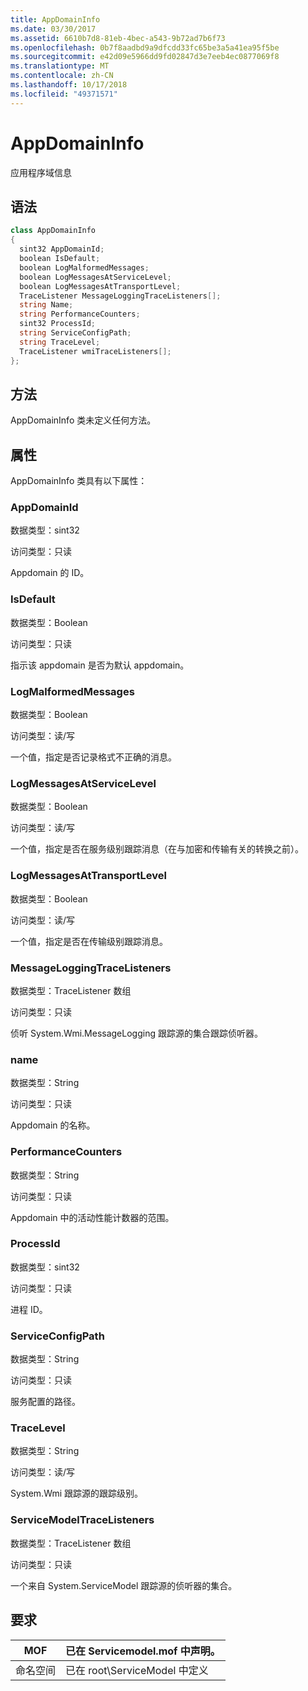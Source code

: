 ```yaml
---
title: AppDomainInfo
ms.date: 03/30/2017
ms.assetid: 6610b7d8-81eb-4bec-a543-9b72ad7b6f73
ms.openlocfilehash: 0b7f8aadbd9a9dfcdd33fc65be3a5a41ea95f5be
ms.sourcegitcommit: e42d09e5966dd9fd02847d3e7eeb4ec0877069f8
ms.translationtype: MT
ms.contentlocale: zh-CN
ms.lasthandoff: 10/17/2018
ms.locfileid: "49371571"
---
```

# <a name="appdomaininfo"></a>AppDomainInfo
应用程序域信息  
  
## <a name="syntax"></a>语法  
  
```csharp
class AppDomainInfo  
{  
  sint32 AppDomainId;  
  boolean IsDefault;  
  boolean LogMalformedMessages;  
  boolean LogMessagesAtServiceLevel;  
  boolean LogMessagesAtTransportLevel;  
  TraceListener MessageLoggingTraceListeners[];  
  string Name;  
  string PerformanceCounters;  
  sint32 ProcessId;  
  string ServiceConfigPath;  
  string TraceLevel;  
  TraceListener wmiTraceListeners[];  
};  
```  
  
## <a name="methods"></a>方法  
 AppDomainInfo 类未定义任何方法。  
  
## <a name="properties"></a>属性  
 AppDomainInfo 类具有以下属性：  
  
### <a name="appdomainid"></a>AppDomainId  
 数据类型：sint32  
  
 访问类型：只读  
  
 Appdomain 的 ID。  
  
### <a name="isdefault"></a>IsDefault  
 数据类型：Boolean  
  
 访问类型：只读  
  
 指示该 appdomain 是否为默认 appdomain。  
  
### <a name="logmalformedmessages"></a>LogMalformedMessages  
 数据类型：Boolean  
  
 访问类型：读/写  
  
 一个值，指定是否记录格式不正确的消息。  
  
### <a name="logmessagesatservicelevel"></a>LogMessagesAtServiceLevel  
 数据类型：Boolean  
  
 访问类型：读/写  
  
 一个值，指定是否在服务级别跟踪消息（在与加密和传输有关的转换之前）。  
  
### <a name="logmessagesattransportlevel"></a>LogMessagesAtTransportLevel  
 数据类型：Boolean  
  
 访问类型：读/写  
  
 一个值，指定是否在传输级别跟踪消息。  
  
### <a name="messageloggingtracelisteners"></a>MessageLoggingTraceListeners  
 数据类型：TraceListener 数组  
  
 访问类型：只读  
  
 侦听 System.Wmi.MessageLogging 跟踪源的集合跟踪侦听器。  
  
### <a name="name"></a>name  
 数据类型：String  
  
 访问类型：只读  
  
 Appdomain 的名称。  
  
### <a name="performancecounters"></a>PerformanceCounters  
 数据类型：String  
  
 访问类型：只读  
  
 Appdomain 中的活动性能计数器的范围。  
  
### <a name="processid"></a>ProcessId  
 数据类型：sint32  
  
 访问类型：只读  
  
 进程 ID。  
  
### <a name="serviceconfigpath"></a>ServiceConfigPath  
 数据类型：String  
  
 访问类型：只读  
  
 服务配置的路径。  
  
### <a name="tracelevel"></a>TraceLevel  
 数据类型：String  
  
 访问类型：读/写  
  
 System.Wmi 跟踪源的跟踪级别。  
  
### <a name="servicemodeltracelisteners"></a>ServiceModelTraceListeners  
 数据类型：TraceListener 数组  
  
 访问类型：只读  
  
 一个来自 System.ServiceModel 跟踪源的侦听器的集合。  
  
## <a name="requirements"></a>要求  
  
|MOF|已在 Servicemodel.mof 中声明。|  
|---------|-----------------------------------|  
|命名空间|已在 root\ServiceModel 中定义|

